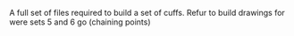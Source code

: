 A full set of files required to build a set of cuffs.
Refur to build drawings for were sets 5 and 6 go (chaining points)
